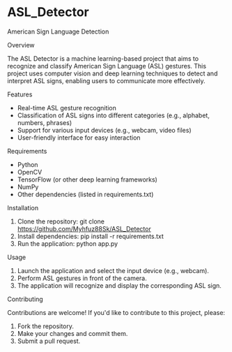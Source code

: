 # ASL_Detector
American Sign Language Detection

Overview

The ASL Detector is a machine learning-based project that aims to recognize and classify American Sign Language (ASL) gestures. This project uses computer vision and deep learning techniques to detect and interpret ASL signs, enabling users to communicate more effectively.

Features

- Real-time ASL gesture recognition
- Classification of ASL signs into different categories (e.g., alphabet, numbers, phrases)
- Support for various input devices (e.g., webcam, video files)
- User-friendly interface for easy interaction

Requirements

- Python 
- OpenCV 
- TensorFlow (or other deep learning frameworks)
- NumPy
- Other dependencies (listed in requirements.txt)

Installation

1. Clone the repository: git clone https://github.com/Myhfuz88Sk/ASL_Detector
2. Install dependencies: pip install -r requirements.txt
3. Run the application: python app.py

Usage

1. Launch the application and select the input device (e.g., webcam).
2. Perform ASL gestures in front of the camera.
3. The application will recognize and display the corresponding ASL sign.

Contributing

Contributions are welcome! If you'd like to contribute to this project, please:

1. Fork the repository.
2. Make your changes and commit them.
3. Submit a pull request.


